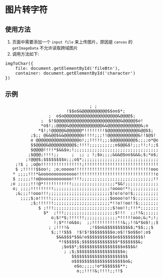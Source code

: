 图片转字符
=========

## 使用方法

1. 页面中需要添加一个 `input file` 来上传图片，原因是 `canvas` 的 `getImageData` 不允许读取跨域图片
2. 调用方法如下:
<pre>
imgToChar({
	file: document.getElementById('fileBtn'),
	container: document.getElementById('character')
})
</pre>


## 示例

<pre>
                                 ; ;                                  
                        !$$o$&@@@@@@@@@@$$oo$*;                       
                 ;  o$o@@@@@@@@@@@@@@@@@@@@@&@@@@$;                   
              ;  $!$@@@@@@@@@@@@@@@@@@@@@@@@@&@@@@@$o!                
              *o$!;;@@@@&@@@@@@@@@@@@@&&@@@@@@@@@@@@@&;o              
             *$!;!@@@@@&@@@@@@*!!!!!!!!$@@@@@@@@@@@@&@@$$;            
          ;$;; @&&@@$&&@@@@@@@o!!!!;;;!!@@@@@@@@@@@@&!!$@$!           
          o @@@@@@@@@@@@@@@@@o!;;!!!!!;;;$@@@@@@@@@$;;;;o*@o          
          $$@@@@&@@@@@@@@@@$;!!!!;;;;;;;;;;o$@@&$!;;;!!;!;;$;         
          $@@@@!!!!*$&&$o;!;;;;;;;;;;;;;;;;;;;;;;;;;;;;;;;;;&         
         ;$@@@;!!!!;;     ;  ;; ; !;$o;;;;&&&@$oo$&&&;$;*o$;o         
        ;!@@@$;$$$$$$$$o;;;o$*;;;;;;;;;;;;;;;;;;;;;;;;;;;;;; ;        
    ;!$ ; ;o@o!!!!!!!!!!!!!!!!;!!!!!!!!!!!!!!!!!!!!!!!!!!!!!;*        
    $ ;!!!!!$$oo!; ;o;ooooo!!!!!!!!!!!!!!!!!!!!!!!!!!!!!!oooo!$*  ;   
   * ;;;;!!!*&oooooooooooooo!!!!!!!!!!!!!!!!!!!!!!!!!!!!!!!oooooo!;$; 
   $ ;;;;;!!o@oooooooooooo!!!!;;;;;;;;;;;;;;;;;;;;;;;;;;;;!!!!!!!!!!!$
  ;o ;;;;;!!!@*!!!!!!!!!!!;;;;;;;;;;;;;;;;;*$&!;;;;;;;;;;;;;;;;;;;;;!;
   o; ;;;;!!!!!!!!!;;;;;;;;;;;;;;;;;;;;;;!oooo!*!;;;;;;;;;;;;;;;;;;;;!
    ;&;;;!!ooo!!!;;;;;;;;;;;;;;;;;;;;;;;;$!o!o!o!$;;;;;;;;;;;;;;;;;;;!
      ;;;;$;o!!!!!;;;;;;;;;;;;;;;;;;;;;;;$oooo!o!!$;;;;;;;;;;;;;;;;;;!
          ;$;!!!!!!;;;;;;;;;;;;;;;;;;;;;;*!!o!!oo!!$;;;;;;;;;;;;;;;!;;
             $ ;!!!;;;;;;;;;;;;;;;;;;;;;;;$!oo!!;!!!*;;;;;;;;;;;;!;;;o
               $*  ;!!!;;;;;;;;;;;;;;;;;;;;$!!!  ;;!!&;;;;;;;;;!;;;$  
                  o;$!*$;!!!!!!;;;;;;;;;;;;;*!!!!!ooo;&;*;!;;!;;$o    
                   !;$*!!o&$o;  ;;!!!!!!!!!!!!&;;!!&*$o$!;;$$;        
                 ; ;!!!!&        ;!$$o&$$$$$$$$$&$;*$$;;;$            
                  $;;!!$$$  !$!$!$$$$$$$$$o;o$!!$o$$o!;o$             
                    $&&$$$*$$&!o$$$$$$$$$$$o$$$$$$$$$$!               
                     *!$$$$$$;$$$$$$$$$$$$$$*$$$$$$$&;                
                      ;$o$$*;$$$$$$$$$$$$$$$$$o$$$&!                  
                       ; ;$;$$$$$$$$$$$$$$$$$$o;                      
                          $$$$$$$$$$$$$$$$$$$$$$                      
                          o$$$$$$$$$$$$$$$$$$$$o&;                    
                           o$o;;;;;!o*$$$$$$$**;                      
                            o;;!!!!&;!!!!;;!!$   
</pre>
